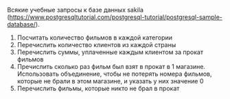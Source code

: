 Всякие учебные запросы к базе данных sakila 
(https://www.postgresqltutorial.com/postgresql-tutorial/postgresql-sample-database/). 

1) Посчитать количество фильмов в каждой категории
2) Перечислить количество клиентов из каждой страны
3) Перечислить суммы, уплаченные каждым клиентом за прокат фильмов 
4) Пречислить сколько раз фильм был взят в прокат в 1 магазине. Использовать объединение, чтобы не потерять номера фильмов, которые не брали в этом магазине, и указать у них значение 0
5) Перечислить фильмы, которые никто не брал в прокат
